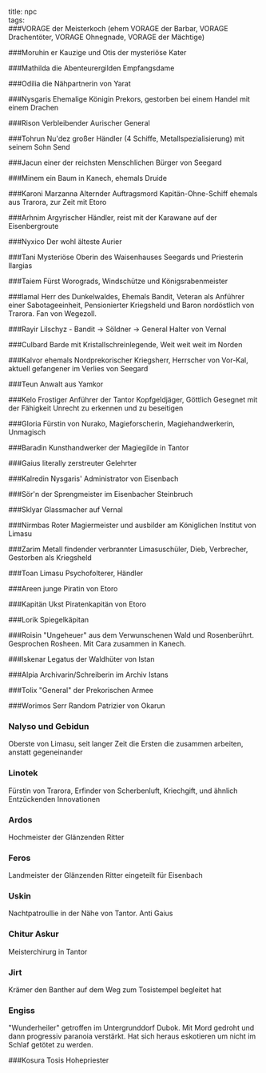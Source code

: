 title: npc  
tags:   
###VORAGE
der Meisterkoch (ehem VORAGE der Barbar, VORAGE Drachentöter, VORAGE Ohnegnade, VORAGE der Mächtige)

###Moruhin
er Kauzige und Otis der mysteriöse Kater  

###Mathilda die Abenteurergilden
Empfangsdame  

###Odilia 
die Nähpartnerin von Yarat  

###Nysgaris
Ehemalige Königin Prekors, gestorben bei einem Handel mit einem Drachen

###Rison 
Verbleibender Aurischer General

###Tohrun 
Nu'dez großer Händler (4 Schiffe, Metallspezialisierung) mit seinem Sohn Send  

###Jacun 
einer der reichsten Menschlichen Bürger von Seegard  

###Minem 
ein Baum in Kanech, ehemals Druide

###Karoni Marzanna 
Alternder Auftragsmord Kapitän-Ohne-Schiff ehemals aus Trarora, zur Zeit mit Etoro
  
###Arhnim 
Argyrischer Händler, reist mit der Karawane auf der Eisenbergroute  

###Nyxico 
Der wohl älteste Aurier  

###Tani 
Mysteriöse Oberin des Waisenhauses Seegards und Priesterin Ilargias

###Taiem 
Fürst Worograds, Windschütze und Königsrabenmeister

###Iamal 
Herr des Dunkelwaldes, Ehemals Bandit, Veteran als Anführer einer Sabotageeinheit, Pensionierter Kriegsheld und Baron nordöstlich von Trarora. Fan von Wegezoll.

###Rayir Lilschyz - Bandit -> Söldner -> General
Halter von Vernal

###Culbard 
Barde mit Kristallschreinlegende, Weit weit weit im Norden

###Kalvor 
ehemals Nordprekorischer Kriegsherr, Herrscher von Vor-Kal, aktuell gefangener im Verlies von Seegard

###Teun 
Anwalt aus Yamkor

###Kelo 
Frostiger Anführer der Tantor Kopfgeldjäger, Göttlich Gesegnet mit der Fähigkeit Unrecht zu erkennen und zu beseitigen

###Gloria
Fürstin von Nurako, Magieforscherin, Magiehandwerkerin, Unmagisch

###Baradin 
Kunsthandwerker der Magiegilde in Tantor

###Gaius 
literally zerstreuter Gelehrter

###Kalredin
Nysgaris' Administrator von Eisenbach

###Sör'n 
der Sprengmeister im Eisenbacher Steinbruch

###Sklyar 
Glassmacher auf Vernal

###Nirmbas 
Roter Magiermeister und ausbilder am Königlichen Institut von Limasu

###Zarim 
Metall findender verbrannter Limasuschüler, Dieb, Verbrecher, Gestorben als Kriegsheld

###Toan 
Limasu Psychofolterer, Händler

###Areen 
junge Piratin von Etoro

###Kapitän Ukst 
Piratenkapitän von Etoro

###Lorik 
Spiegelkäpitan

###Roisin 
"Ungeheuer" aus dem Verwunschenen Wald und Rosenberührt. Gesprochen Rosheen. Mit Cara zusammen in Kanech.

###Iskenar
Legatus der Waldhüter von Istan

###Alpia
Archivarin/Schreiberin im Archiv Istans

###Tolix
"General" der Prekorischen Armee

###Worimos Serr
Random Patrizier von Okarun

### Nalyso und Gebidun
Oberste von Limasu, seit langer Zeit die Ersten die zusammen arbeiten, anstatt gegeneinander

### Linotek
Fürstin von Trarora, Erfinder von Scherbenluft, Kriechgift, und ähnlich Entzückenden Innovationen

### Ardos
Hochmeister der Glänzenden Ritter

### Feros
Landmeister der Glänzenden Ritter eingeteilt für Eisenbach

### Uskin
Nachtpatroullie in der Nähe von Tantor. Anti Gaius

### Chitur Askur
Meisterchirurg in Tantor

### Jirt
Krämer den Banther auf dem Weg zum Tosistempel begleitet hat

### Engiss 
"Wunderheiler" getroffen im Untergrunddorf Dubok. Mit Mord gedroht und dann progressiv paranoia verstärkt. Hat sich heraus eskotieren um nicht im Schlaf getötet zu werden. 

###Kosura
Tosis Hohepriester
